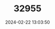 ---
title: "32955"
category: "Guaiacum sanctum"
draft: false
date: 2024-02-22 13:03:50
languages:
  Spanish; Castilian: ["Guayacán", "Guayacán Real"]
  English: ["Holywood Lignum Vitae"]
---